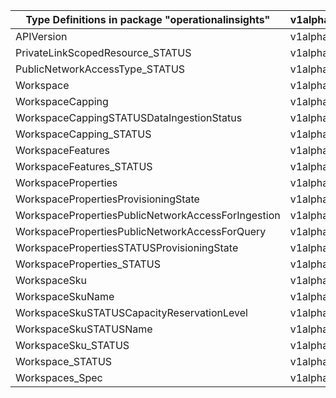 | Type Definitions in package "operationalinsights"  | v1alpha1api20210601 | v1beta20210601 |
|----------------------------------------------------|---------------------|----------------|
| APIVersion                                         | v1alpha1api20210601 | v1beta20210601 |
| PrivateLinkScopedResource_STATUS                   | v1alpha1api20210601 | v1beta20210601 |
| PublicNetworkAccessType_STATUS                     | v1alpha1api20210601 | v1beta20210601 |
| Workspace                                          | v1alpha1api20210601 | v1beta20210601 |
| WorkspaceCapping                                   | v1alpha1api20210601 | v1beta20210601 |
| WorkspaceCappingSTATUSDataIngestionStatus          | v1alpha1api20210601 | v1beta20210601 |
| WorkspaceCapping_STATUS                            | v1alpha1api20210601 | v1beta20210601 |
| WorkspaceFeatures                                  | v1alpha1api20210601 | v1beta20210601 |
| WorkspaceFeatures_STATUS                           | v1alpha1api20210601 | v1beta20210601 |
| WorkspaceProperties                                | v1alpha1api20210601 | v1beta20210601 |
| WorkspacePropertiesProvisioningState               | v1alpha1api20210601 | v1beta20210601 |
| WorkspacePropertiesPublicNetworkAccessForIngestion | v1alpha1api20210601 | v1beta20210601 |
| WorkspacePropertiesPublicNetworkAccessForQuery     | v1alpha1api20210601 | v1beta20210601 |
| WorkspacePropertiesSTATUSProvisioningState         | v1alpha1api20210601 | v1beta20210601 |
| WorkspaceProperties_STATUS                         | v1alpha1api20210601 | v1beta20210601 |
| WorkspaceSku                                       | v1alpha1api20210601 | v1beta20210601 |
| WorkspaceSkuName                                   | v1alpha1api20210601 | v1beta20210601 |
| WorkspaceSkuSTATUSCapacityReservationLevel         | v1alpha1api20210601 | v1beta20210601 |
| WorkspaceSkuSTATUSName                             | v1alpha1api20210601 | v1beta20210601 |
| WorkspaceSku_STATUS                                | v1alpha1api20210601 | v1beta20210601 |
| Workspace_STATUS                                   | v1alpha1api20210601 | v1beta20210601 |
| Workspaces_Spec                                    | v1alpha1api20210601 | v1beta20210601 |
